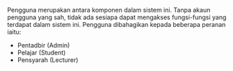 Pengguna merupakan antara komponen dalam sistem ini. Tanpa akaun pengguna yang sah, tidak ada sesiapa dapat mengakses fungsi-fungsi yang terdapat dalam sistem ini. Pengguna dibahagikan kepada beberapa peranan iaitu:

- Pentadbir (Admin)
- Pelajar (Student)
- Pensyarah (Lecturer)